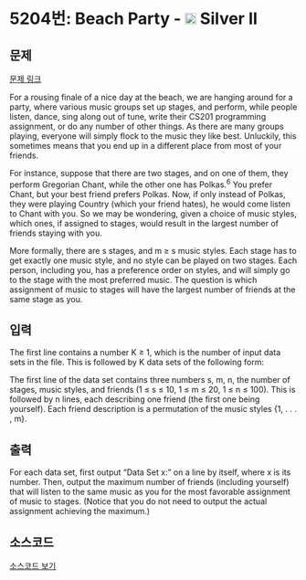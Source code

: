 # 5204번: Beach Party - <img src="https://static.solved.ac/tier_small/9.svg" style="height:20px" /> Silver II

<!-- performance -->

<!-- 문제 제출 후 깃허브에 푸시를 했을 때 제출한 코드의 성능이 입력될 공간입니다.-->

<!-- end -->

## 문제

[문제 링크](https://boj.kr/5204)


<p>For a rousing finale of a nice day at the beach, we are hanging around for a party, where various music groups set up stages, and perform, while people listen, dance, sing along out of tune, write their CS201 programming assignment, or do any number of other things. As there are many groups playing, everyone will simply flock to the music they like best. Unluckily, this sometimes means that you end up in a different place from most of your friends.</p>

<p>For instance, suppose that there are two stages, and on one of them, they perform Gregorian Chant, while the other one has Polkas.<sup>6</sup> You prefer Chant, but your best friend prefers Polkas. Now, if only instead of Polkas, they were playing Country (which your friend hates), he would come listen to Chant with you. So we may be wondering, given a choice of music styles, which ones, if assigned to stages, would result in the largest number of friends staying with you.</p>

<p>More formally, there are s stages, and m ≥ s music styles. Each stage has to get exactly one music style, and no style can be played on two stages. Each person, including you, has a preference order on styles, and will simply go to the stage with the most preferred music. The question is which assignment of music to stages will have the largest number of friends at the same stage as you.</p>



## 입력


<p>The first line contains a number K ≥ 1, which is the number of input data sets in the file. This is followed by K data sets of the following form:</p>

<p>The first line of the data set contains three numbers s, m, n, the number of stages, music styles, and friends (1 ≤ s ≤ 10, 1 ≤ m ≤ 20, 1 ≤ n ≤ 100). This is followed by n lines, each describing one friend (the first one being yourself). Each friend description is a permutation of the music styles {1, . . . , m}.</p>



## 출력


<p>For each data set, first output “Data Set x:” on a line by itself, where x is its number. Then, output the maximum number of friends (including yourself) that will listen to the same music as you for the most favorable assignment of music to stages. (Notice that you do not need to output the actual assignment achieving the maximum.)</p>



## 소스코드

[소스코드 보기](Main.java)
